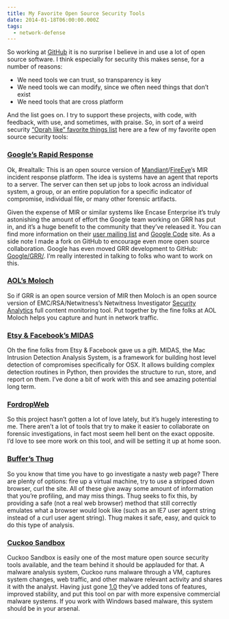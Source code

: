 ```yaml
---
title: My Favorite Open Source Security Tools
date: 2014-01-18T06:00:00.000Z
tags:
  - network-defense
---
```


So working at [GitHub](http://github.com/) it is no surprise I believe in and use a lot of open source software. I think especially for security this makes sense, for a number of reasons:

- We need tools we can trust, so transparency is key
- We need tools we can modify, since we often need things that don’t exist
- We need tools that are cross platform

And the list goes on. I try to support these projects, with code, with feedback, with use, and sometimes, with praise. So, in sort of a weird security [“Oprah like” favorite things list](http://i.imgur.com/nQAOEmT.gif) here are a few of my favorite open source security tools:

### [Google’s Rapid Response](https://code.google.com/p/grr/)

Ok, #realtalk: This is an open source version of [Mandiant](http://www.mandiant.com/)/[FireEye](http://www.fireeye.com/)’s MIR incident response platform. The idea is systems have an agent that reports to a server. The server can then set up jobs to look across an individual system, a group, or an entire population for a specific indicator of compromise, individual file, or many other forensic artifacts.

Given the expense of MIR or similar systems like Encase Enterprise it’s truly astonishing the amount of effort the Google team working on GRR has put in, and it’s a huge benefit to the community that they’ve released it. You can find more information on their [user mailing list](https://groups.google.com/forum/#!forum/grr-users) and [Google Code](https://code.google.com/p/grr/) site. As a side note I made a fork on GitHub to encourage even more open source collaboration. Google has even moved GRR development to GitHub: [Google/GRR/](https://github.com/google/grr). I’m really interested in talking to folks who want to work on this.

### [AOL’s Moloch](https://github.com/aol/moloch)

So if GRR is an open source version of MIR then Moloch is an open source version of EMC/RSA/Netwitness’s Netwitness Investigator [Security Analytics](http://www.emc.com/security/rsa-netwitness.htm) full content monitoring tool. Put together by the fine folks at AOL Moloch helps you capture and hunt in network traffic.

### [Etsy & Facebook’s MIDAS](https://github.com/etsy/midas)

Oh the fine folks from Etsy & Facebook gave us a gift. MIDAS, the Mac Intrusion Detection Analysis System, is a framework for building host level detection of compromises specifically for OSX. It allows building complex detection routines in Python, then provides the structure to run, store, and report on them. I’ve done a bit of work with this and see amazing potential long term.

### [FordropWeb](https://github.com/berggren/fordropweb)

So this project hasn’t gotten a lot of love lately, but it’s hugely interesting to me. There aren’t a lot of tools that try to make it easier to collaborate on forensic investigations, in fact most seem hell bent on the exact opposite. I’d love to see more work on this tool, and will be setting it up at home soon.

### [Buffer’s Thug](https://github.com/buffer/thug)

So you know that time you have to go investigate a nasty web page? There are plenty of options: fire up a virtual machine, try to use a stripped down browser, curl the site. All of these give away some amount of information that you’re profiling, and may miss things. Thug seeks to fix this, by providing a safe (not a real web browser) method that still correctly emulates what a browser would look like (such as an IE7 user agent string instead of a curl user agent string). Thug makes it safe, easy, and quick to do this type of analysis.

### [Cuckoo Sandbox](https://github.com/cuckoobox/cuckoo)

Cuckoo Sandbox is easily one of the most mature open source security tools available, and the team behind it should be applauded for that. A malware analysis system, Cuckoo runs malware through a VM, captures system changes, web traffic, and other malware relevant activity and shares it with the analyst. Having just gone [1.0](http://cuckoosandbox.org/2014-01-09-cuckoo-sandbox-10.html) they’ve added tons of features, improved stability, and put this tool on par with more expensive commercial malware systems. If you work with Windows based malware, this system should be in your arsenal.
